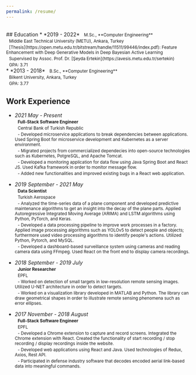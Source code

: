 ```yaml
---
permalink: /resume/
---
```

<br>
## Education
* *2019 - 2022*  
        &nbsp; <small> M.Sc., **Computer Engineering** </small> <br>
        &nbsp; <small> Middle East Technical University (METU), Ankara, Turkey </small> <br>
        &nbsp; <small> [Thesis](https://open.metu.edu.tr/bitstream/handle/11511/99446/index.pdf): Feature Enhancement with Deep Generative Models in Deep Bayesian Active Learning </small> <br>
        &nbsp; <small> Supervised by Assoc. Prof. Dr. [Şeyda Ertekin](https://avesis.metu.edu.tr/sertekin) </small> <br>
        &nbsp; <small> GPA: 3.71 </small> <br>
* *2013 - 2018*  
        &nbsp; <small> B.Sc., **Computer Engineering** </small> <br>
        &nbsp; <small> Bilkent University, Ankara, Turkey </small> <br>
        &nbsp; <small> GPA: 3.77 </small> <br>
        
## Work Experience
* *2021 May - Present*  
        &nbsp; <small> **Full-Stack Software Engineer** </small> <br>
        &nbsp; <small> Central Bank of Turkish Republic </small> <br>
        &nbsp; <small> - Developed microservice applications to break dependencies between applications. Used Spring Boot for microservice development and Kubernetes as a server environment. </small> <br>
        &nbsp; <small> -  Migrated projects from commercialized dependecies into open-source technologies such as Kubernetes, PotgreSQL, and Apache Tomcat. </small> <br>
        &nbsp; <small> - Developed a monitoring application for data flow using Java Spring Boot and React JS. Used Kafka framework in order to monitor message flow. </small> <br>
        &nbsp; <small> - Added new functionalities and improved existing bugs in a React web application. </small> <br>
        
* *2019 September - 2021 May*  
        &nbsp; <small> **Data Scientist** </small> <br>
        &nbsp; <small> Turkish Aerospace </small> <br>
        &nbsp; <small> - Analyzed the time-series data of a plane component and developed predictive maintenance algorithms to get an insight into the decay of the plane parts. Applied Autoregressive Integrated Moving Average (ARIMA) and LSTM algorithms using Python, PyTorch, and Keras. </small> <br>
        &nbsp; <small> - Developed a data processing pipeline to improve work processes in a factory. Applied image processing algorithms such as YOLOv5 to detect people and objects; furthermore used video processing algorithms to identify people's actions. Utilized Python, Pytorch, and MySQL. </small> <br>
        &nbsp; <small> - Developed a dashboard-based surveillance system using cameras and reading camera data using FFmpeg. Used React on the front end to display camera recordings. </small> <br>
        
* *2018 September - 2019 July*  
        &nbsp; <small> **Junior Researcher** </small> <br>
        &nbsp; <small> EPFL </small> <br>
        &nbsp; <small> - Worked on detection of small targets in low-resolution remote sensing images. Utilized U-NET architecture in order to detect targets. </small> <br>
        &nbsp; <small> - Worked on a visualization library developed in MATLAB and Python. The library can draw geometrical shapes in order to illustrate remote sensing phenomena such as error ellipses. </small> <br>

* *2017 November - 2018 August*  
        &nbsp; <small> **Full-Stack Software Engineer** </small> <br>
        &nbsp; <small> EPFL </small> <br>
        &nbsp; <small> - Developed a Chrome extension to capture and record screens. Integrated the Chrome extension with React. Created the functionality of start recording / stop recording / display recordings inside the website. </small> <br>
        &nbsp; <small> - Developed web applications using React and Java. Used technologies of Redux, Axios, Rest API. </small> <br>
        &nbsp; <small> - Participated in defense industry software that decodes encoded aerial link-based data into meaningful commands. </small> <br>
